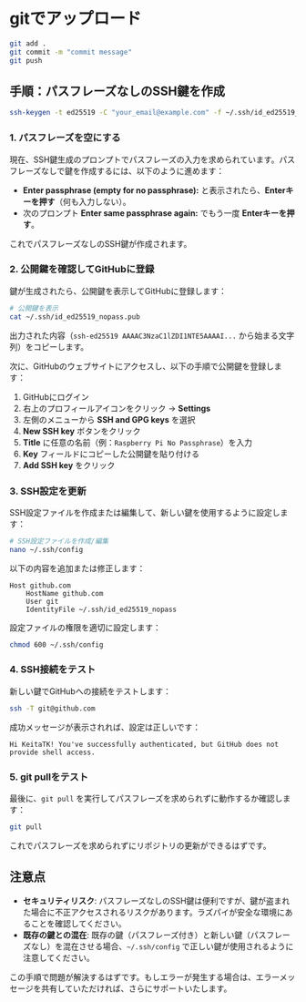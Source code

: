 # gitでアップロード

```bash
git add .
git commit -m "commit message"
git push
```



## 手順：パスフレーズなしのSSH鍵を作成

```bash
ssh-keygen -t ed25519 -C "your_email@example.com" -f ~/.ssh/id_ed25519_nopass
```

### 1. パスフレーズを空にする
現在、SSH鍵生成のプロンプトでパスフレーズの入力を求められています。パスフレーズなしで鍵を作成するには、以下のように進めます：

- **Enter passphrase (empty for no passphrase):** と表示されたら、**Enterキーを押す**（何も入力しない）。
- 次のプロンプト **Enter same passphrase again:** でもう一度 **Enterキーを押す**。

これでパスフレーズなしのSSH鍵が作成されます。

### 2. 公開鍵を確認してGitHubに登録
鍵が生成されたら、公開鍵を表示してGitHubに登録します：

```bash
# 公開鍵を表示
cat ~/.ssh/id_ed25519_nopass.pub
```

出力された内容（`ssh-ed25519 AAAAC3NzaC1lZDI1NTE5AAAAI...` から始まる文字列）をコピーします。

次に、GitHubのウェブサイトにアクセスし、以下の手順で公開鍵を登録します：
1. GitHubにログイン
2. 右上のプロフィールアイコンをクリック → **Settings**
3. 左側のメニューから **SSH and GPG keys** を選択
4. **New SSH key** ボタンをクリック
5. **Title** に任意の名前（例：`Raspberry Pi No Passphrase`）を入力
6. **Key** フィールドにコピーした公開鍵を貼り付ける
7. **Add SSH key** をクリック

### 3. SSH設定を更新
SSH設定ファイルを作成または編集して、新しい鍵を使用するように設定します：

```bash
# SSH設定ファイルを作成/編集
nano ~/.ssh/config
```

以下の内容を追加または修正します：
```
Host github.com
    HostName github.com
    User git
    IdentityFile ~/.ssh/id_ed25519_nopass
```

設定ファイルの権限を適切に設定します：
```bash
chmod 600 ~/.ssh/config
```

### 4. SSH接続をテスト
新しい鍵でGitHubへの接続をテストします：

```bash
ssh -T git@github.com
```

成功メッセージが表示されれば、設定は正しいです：
```
Hi KeitaTK! You've successfully authenticated, but GitHub does not provide shell access.
```

### 5. git pullをテスト
最後に、`git pull` を実行してパスフレーズを求められずに動作するか確認します：

```bash
git pull
```

これでパスフレーズを求められずにリポジトリの更新ができるはずです。

## 注意点

- **セキュリティリスク**: パスフレーズなしのSSH鍵は便利ですが、鍵が盗まれた場合に不正アクセスされるリスクがあります。ラズパイが安全な環境にあることを確認してください。
- **既存の鍵との混在**: 既存の鍵（パスフレーズ付き）と新しい鍵（パスフレーズなし）を混在させる場合、`~/.ssh/config` で正しい鍵が使用されるように注意してください。

この手順で問題が解決するはずです。もしエラーが発生する場合は、エラーメッセージを共有していただければ、さらにサポートいたします。